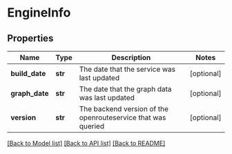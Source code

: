 # EngineInfo

## Properties
Name | Type | Description | Notes
------------ | ------------- | ------------- | -------------
**build_date** | **str** | The date that the service was last updated | [optional] 
**graph_date** | **str** | The date that the graph data was last updated | [optional] 
**version** | **str** | The backend version of the openrouteservice that was queried | [optional] 

[[Back to Model list]](../README.md#documentation_for_models) [[Back to API list]](../README.md#documentation_for_api_endpoints) [[Back to README]](../README.md)

